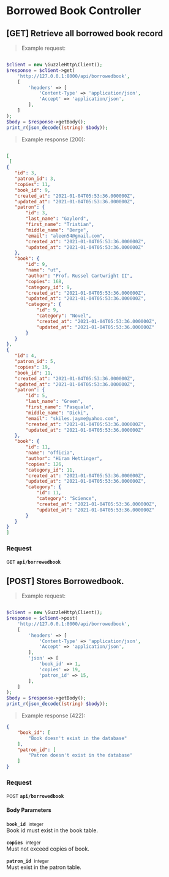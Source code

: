 # Borrowed Book Controller


## [GET] Retrieve all borrowed book record




> Example request:

```php

$client = new \GuzzleHttp\Client();
$response = $client->get(
    'http://127.0.0.1:8000/api/borrowedbook',
    [
        'headers' => [
            'Content-Type' => 'application/json',
            'Accept' => 'application/json',
        ],
    ]
);
$body = $response->getBody();
print_r(json_decode((string) $body));
```


> Example response (200):

```json

[
 [
{
   "id": 3,
   "patron_id": 3,
   "copies": 11,
   "book_id": 9,
   "created_at": "2021-01-04T05:53:36.000000Z",
   "updated_at": "2021-01-04T05:53:36.000000Z",
   "patron": {
       "id": 3,
       "last_name": "Gaylord",
       "first_name": "Tristian",
       "middle_name": "Berge",
       "email": "aleen54@gmail.com",
       "created_at": "2021-01-04T05:53:36.000000Z",
       "updated_at": "2021-01-04T05:53:36.000000Z"
   },
   "book": {
       "id": 9,
       "name": "ut",
       "author": "Prof. Russel Cartwright II",
       "copies": 168,
       "category_id": 9,
       "created_at": "2021-01-04T05:53:36.000000Z",
       "updated_at": "2021-01-04T05:53:36.000000Z",
       "category": {
           "id": 9,
           "category": "Novel",
           "created_at": "2021-01-04T05:53:36.000000Z",
           "updated_at": "2021-01-04T05:53:36.000000Z"
       }
   }
},
{
   "id": 4,
   "patron_id": 5,
   "copies": 19,
   "book_id": 11,
   "created_at": "2021-01-04T05:53:36.000000Z",
   "updated_at": "2021-01-04T05:53:36.000000Z",
   "patron": {
       "id": 5,
       "last_name": "Green",
       "first_name": "Pasquale",
       "middle_name": "Dicki",
       "email": "skiles.jayme@yahoo.com",
       "created_at": "2021-01-04T05:53:36.000000Z",
       "updated_at": "2021-01-04T05:53:36.000000Z"
   },
   "book": {
       "id": 11,
       "name": "officia",
       "author": "Hiram Hettinger",
       "copies": 126,
       "category_id": 11,
       "created_at": "2021-01-04T05:53:36.000000Z",
       "updated_at": "2021-01-04T05:53:36.000000Z",
       "category": {
           "id": 11,
           "category": "Science",
           "created_at": "2021-01-04T05:53:36.000000Z",
           "updated_at": "2021-01-04T05:53:36.000000Z"
       }
   }
}
]
```
<div id="execution-results-GETapi-borrowedbook" hidden>
    <blockquote>Received response<span id="execution-response-status-GETapi-borrowedbook"></span>:</blockquote>
    <pre class="json"><code id="execution-response-content-GETapi-borrowedbook"></code></pre>
</div>
<div id="execution-error-GETapi-borrowedbook" hidden>
    <blockquote>Request failed with error:</blockquote>
    <pre><code id="execution-error-message-GETapi-borrowedbook"></code></pre>
</div>
<form id="form-GETapi-borrowedbook" data-method="GET" data-path="api/borrowedbook" data-authed="0" data-hasfiles="0" data-headers='{"Content-Type":"application\/json","Accept":"application\/json"}' onsubmit="event.preventDefault(); executeTryOut('GETapi-borrowedbook', this);">
<h3>
    Request&nbsp;&nbsp;&nbsp;
    </h3>
<p>
<small class="badge badge-green">GET</small>
 <b><code>api/borrowedbook</code></b>
</p>
</form>


## [POST] Stores Borrowedbook.




> Example request:

```php

$client = new \GuzzleHttp\Client();
$response = $client->post(
    'http://127.0.0.1:8000/api/borrowedbook',
    [
        'headers' => [
            'Content-Type' => 'application/json',
            'Accept' => 'application/json',
        ],
        'json' => [
            'book_id' => 1,
            'copies' => 19,
            'patron_id' => 15,
        ],
    ]
);
$body = $response->getBody();
print_r(json_decode((string) $body));
```


> Example response (422):

```json
{
    "book_id": [
        "Book doesn't exist in the database"
    ],
    "patron_id": [
        "Patron doesn't exist in the database"
    ]
}
```
<div id="execution-results-POSTapi-borrowedbook" hidden>
    <blockquote>Received response<span id="execution-response-status-POSTapi-borrowedbook"></span>:</blockquote>
    <pre class="json"><code id="execution-response-content-POSTapi-borrowedbook"></code></pre>
</div>
<div id="execution-error-POSTapi-borrowedbook" hidden>
    <blockquote>Request failed with error:</blockquote>
    <pre><code id="execution-error-message-POSTapi-borrowedbook"></code></pre>
</div>
<form id="form-POSTapi-borrowedbook" data-method="POST" data-path="api/borrowedbook" data-authed="0" data-hasfiles="0" data-headers='{"Content-Type":"application\/json","Accept":"application\/json"}' onsubmit="event.preventDefault(); executeTryOut('POSTapi-borrowedbook', this);">
<h3>
    Request&nbsp;&nbsp;&nbsp;
    </h3>
<p>
<small class="badge badge-black">POST</small>
 <b><code>api/borrowedbook</code></b>
</p>
<h4 class="fancy-heading-panel"><b>Body Parameters</b></h4>
<p>
<b><code>book_id</code></b>&nbsp;&nbsp;<small>integer</small>  &nbsp;
<input type="number" name="book_id" data-endpoint="POSTapi-borrowedbook" data-component="body" required  hidden>
<br>
Book id must exist in the book table.</p>
<p>
<b><code>copies</code></b>&nbsp;&nbsp;<small>integer</small>  &nbsp;
<input type="number" name="copies" data-endpoint="POSTapi-borrowedbook" data-component="body" required  hidden>
<br>
Must not exceed copies of book.</p>
<p>
<b><code>patron_id</code></b>&nbsp;&nbsp;<small>integer</small>  &nbsp;
<input type="number" name="patron_id" data-endpoint="POSTapi-borrowedbook" data-component="body" required  hidden>
<br>
Must exist in the patron table.</p>

</form>



